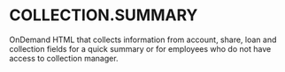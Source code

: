 # COLLECTION.SUMMARY
OnDemand HTML that collects information from account, share, loan and collection fields for a quick summary or for employees who do not have access to collection manager.
